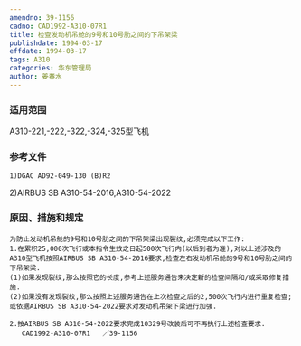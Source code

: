 ```yaml
---
amendno: 39-1156
cadno: CAD1992-A310-07R1
title: 检查发动机吊舱的9号和10号肋之间的下吊架梁
publishdate: 1994-03-17
effdate: 1994-03-17
tags: A310
categories: 华东管理局
author: 姜春水
---
```


### 适用范围 
A310-221,-222,-322,-324,-325型飞机

### 参考文件
    1)DGAC AD92-049-130 (B)R2 
2)AIRBUS SB A310-54-2016,A310-54-2022 

### 原因、措施和规定 
    为防止发动机吊舱的9号和10号肋之间的下吊架梁出现裂纹,必须完成以下工作: 
    1.在累积25,000次飞行或本指令生效之日起500次飞行内(以后到者为准),对以上述涉及的A310型飞机按照AIRBUS SB A310-54-2016要求,检查左右发动机吊舱的9号和10号肋之间的下吊架梁. 
    (1)如果发现裂纹,那么按照它的长度,参考上述服务通告来决定新的检查间隔和/或采取修复措施. 
    (2)如果没有发现裂纹,那么按照上述服务通告在上次检查之后的2,500次飞行内进行重复检查;或依据AIRBUS SB A310-54-2022要求对发动机吊架下梁进行加强. 

    2.按AIRBUS SB A310-54-2022要求完成10329号改装后可不再执行上述检查要求.
       CAD1992-A310-07R1   ／39-1156   
